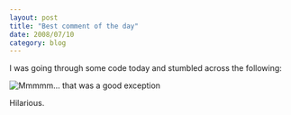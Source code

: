 ```yaml
---
layout: post
title: "Best comment of the day"
date: 2008/07/10
category: blog
---
```


I was going through some code today and stumbled across the following: 

![Mmmmm... that was a good exception](https://s3.amazonaws.com/mohundro/blog/WindowsLiveWriter/Bestcommentoftheday_8EDF/image_2.png)

Hilarious.

